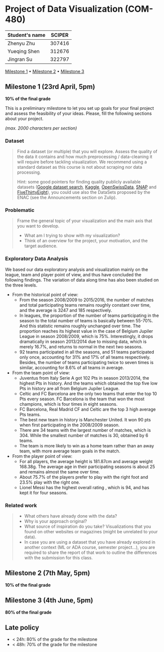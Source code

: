 # Project of Data Visualization (COM-480)

| Student's name | SCIPER |
| -------------- | ------ |
| Zhenyu Zhu| 307416 |
| Yueqing Shen| 312676 |
| Jingran Su| 322797 |

[Milestone 1](#milestone-1) • [Milestone 2](#milestone-2) • [Milestone 3](#milestone-3)

## Milestone 1 (23rd April, 5pm)

**10% of the final grade**

This is a preliminary milestone to let you set up goals for your final project and assess the feasibility of your ideas.
Please, fill the following sections about your project.

*(max. 2000 characters per section)*

### Dataset

> Find a dataset (or multiple) that you will explore. Assess the quality of the data it contains and how much preprocessing / data-cleaning it will require before tackling visualization. We recommend using a standard dataset as this course is not about scraping nor data processing.
>
> Hint: some good pointers for finding quality publicly available datasets ([Google dataset search](https://datasetsearch.research.google.com/), [Kaggle](https://www.kaggle.com/datasets), [OpenSwissData](https://opendata.swiss/en/), [SNAP](https://snap.stanford.edu/data/) and [FiveThirtyEight](https://data.fivethirtyeight.com/)), you could use also the DataSets proposed by the ENAC (see the Announcements section on Zulip).

### Problematic

> Frame the general topic of your visualization and the main axis that you want to develop.
> - What am I trying to show with my visualization?
> - Think of an overview for the project, your motivation, and the target audience.

### Exploratory Data Analysis

We based our data exploratory analysis and visualization mainly on the league, team and player point of view, and thus have concluded the following findings. The variation of data along time has also been studied on the three levels.

- From the historical point of view:
  - From the season 2008/2009 to 2015/2016, the number of matches and total participating teams remains roughly constant over time, and the average is 3247 and 185 respectively.
  - In leagues, the proportion of the number of teams participating in the season to the total number of teams is basically between 55-70%. And this statistic remains roughly unchanged over time. The proportion reaches its highest value in the case of Belgium Jupiler League in season 2008/2009, which is 75%. Interestingly, it drops dramatically in season 2013/2014 due to missing data, which is merely 16.7%, and returns to normal in the next two seasons.
  - 92 teams participated in all the seasons, and 51 teams participated only once, accounting for 31% and 17% of all teams respectively. Besides, the number of teams participating twice to seven times is similar, accounting for 8.6% of all teams in average.
- From the team point of view:
  - Juventus from Italy Serie A got 102 Pts in season 2013/2014, the highest Pts in history. And the teams which obtained the top five low Pts in history are all from Belgium Jupiler League.
  - Celtic and FC Barcelona are the only two teams that enter the top 10 Pts every season. FC Barcelona is the team that won the most champions, which is four times in eight seasons. 
  - FC Barcelona, Real Madrid CF and Celtic are the top 3 high average Pts teams.
  - The best new team in history is Manchester United. It won 90 pts when first participating in the 2008/2009 season.
  - There are 34 teams with the largest number of matches, which is 304. While the smallest number of matches is 30, obtained by 6 teams.
  - The team is more likely to win as a home team rather than an away team, with more average team goals in the match.
- From the player point of view:
  - For all players, the average height is 181.87cm and average weight 168.38g. The average age in their participating seasons is about 25 and remains almost the same over time.
  - About 75.7% of the players prefer to play with the right foot and 23.5% play with the right one.
  - Lionel Messi has the highest overall rating , which is 94, and has kept it for four seasons.

### Related work


> - What others have already done with the data?
> - Why is your approach original?
> - What source of inspiration do you take? Visualizations that you found on other websites or magazines (might be unrelated to your data).
> - In case you are using a dataset that you have already explored in another context (ML or ADA course, semester project...), you are required to share the report of that work to outline the differences with the submission for this class.

## Milestone 2 (7th May, 5pm)

**10% of the final grade**


## Milestone 3 (4th June, 5pm)

**80% of the final grade**


## Late policy

- < 24h: 80% of the grade for the milestone
- < 48h: 70% of the grade for the milestone

